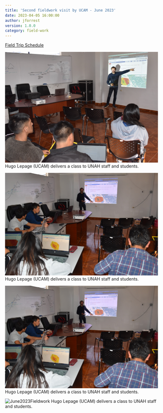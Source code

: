 ```yaml
---
title: 'Second fieldwork visit by UCAM - June 2023'
date: 2023-04-05 16:00:00 
author: jforrest
version: 1.0.0
category: field-work
---
```



[Field Trip Schedule](/assets/posts/UCAM_schedule_June23.pdf)


![June2023Fieldwork](/assets/posts/6.23Class1.JPG)
Hugo Lepage (UCAM) delivers a class to UNAH staff and students.


![June2023Fieldwork](/assets/posts/6.23Class2.JPG)
Hugo Lepage (UCAM) delivers a class to UNAH staff and students.


![June2023Fieldwork](/assets/posts/6.23Class2.JPG)
Hugo Lepage (UCAM) delivers a class to UNAH staff and students.


![June2023Fieldwork](/assets/posts/6.23Hyaper.JPG)
Hugo Lepage (UCAM) delivers a class to UNAH staff and students.


